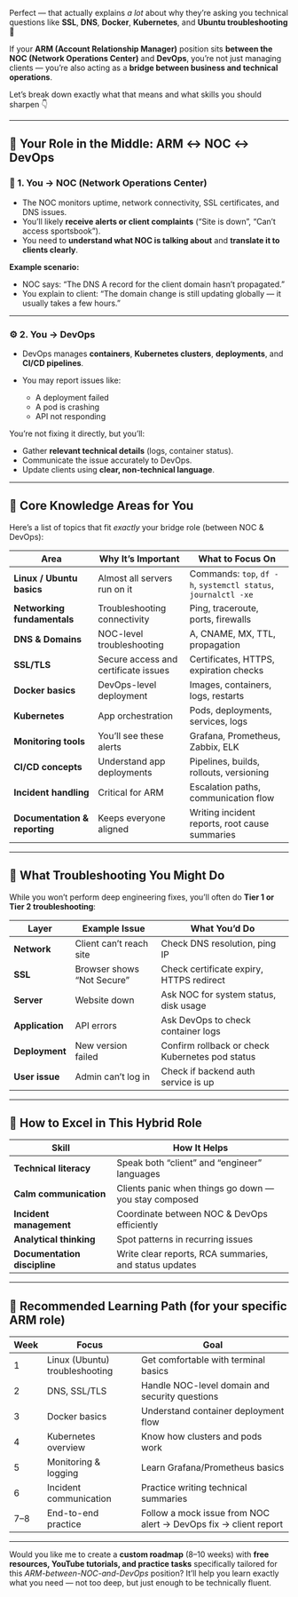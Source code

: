 Perfect — that actually explains *a lot* about why they’re asking you technical questions like **SSL**, **DNS**, **Docker**, **Kubernetes**, and **Ubuntu troubleshooting** 👏

If your **ARM (Account Relationship Manager)** position sits **between the NOC (Network Operations Center)** and **DevOps**, you’re not just managing clients — you’re also acting as a **bridge between business and technical operations**.

Let’s break down exactly what that means and what skills you should sharpen 👇

---

## 🧭 **Your Role in the Middle: ARM ↔️ NOC ↔️ DevOps**

### 🧩 1. **You → NOC (Network Operations Center)**

* The NOC monitors uptime, network connectivity, SSL certificates, and DNS issues.
* You’ll likely **receive alerts or client complaints** (“Site is down”, “Can’t access sportsbook”).
* You need to **understand what NOC is talking about** and **translate it to clients clearly**.

**Example scenario:**

* NOC says: “The DNS A record for the client domain hasn’t propagated.”
* You explain to client: “The domain change is still updating globally — it usually takes a few hours.”

---

### ⚙️ 2. **You → DevOps**

* DevOps manages **containers**, **Kubernetes clusters**, **deployments**, and **CI/CD pipelines**.
* You may report issues like:

  * A deployment failed
  * A pod is crashing
  * API not responding

You’re not fixing it directly, but you’ll:

* Gather **relevant technical details** (logs, container status).
* Communicate the issue accurately to DevOps.
* Update clients using **clear, non-technical language**.

---

## 🧠 **Core Knowledge Areas for You**

Here’s a list of topics that fit *exactly* your bridge role (between NOC & DevOps):

| Area                          | Why It’s Important                   | What to Focus On                                               |
| ----------------------------- | ------------------------------------ | -------------------------------------------------------------- |
| **Linux / Ubuntu basics**     | Almost all servers run on it         | Commands: `top`, `df -h`, `systemctl status`, `journalctl -xe` |
| **Networking fundamentals**   | Troubleshooting connectivity         | Ping, traceroute, ports, firewalls                             |
| **DNS & Domains**             | NOC-level troubleshooting            | A, CNAME, MX, TTL, propagation                                 |
| **SSL/TLS**                   | Secure access and certificate issues | Certificates, HTTPS, expiration checks                         |
| **Docker basics**             | DevOps-level deployment              | Images, containers, logs, restarts                             |
| **Kubernetes**                | App orchestration                    | Pods, deployments, services, logs                              |
| **Monitoring tools**          | You’ll see these alerts              | Grafana, Prometheus, Zabbix, ELK                               |
| **CI/CD concepts**            | Understand app deployments           | Pipelines, builds, rollouts, versioning                        |
| **Incident handling**         | Critical for ARM                     | Escalation paths, communication flow                           |
| **Documentation & reporting** | Keeps everyone aligned               | Writing incident reports, root cause summaries                 |

---

## 🧩 **What Troubleshooting You Might Do**

While you won’t perform deep engineering fixes, you’ll often do **Tier 1 or Tier 2 troubleshooting**:

| Layer           | Example Issue              | What You’d Do                                   |
| --------------- | -------------------------- | ----------------------------------------------- |
| **Network**     | Client can’t reach site    | Check DNS resolution, ping IP                   |
| **SSL**         | Browser shows “Not Secure” | Check certificate expiry, HTTPS redirect        |
| **Server**      | Website down               | Ask NOC for system status, disk usage           |
| **Application** | API errors                 | Ask DevOps to check container logs              |
| **Deployment**  | New version failed         | Confirm rollback or check Kubernetes pod status |
| **User issue**  | Admin can’t log in         | Check if backend auth service is up             |

---

## 🧰 **How to Excel in This Hybrid Role**

| Skill                        | How It Helps                                           |
| ---------------------------- | ------------------------------------------------------ |
| **Technical literacy**       | Speak both “client” and “engineer” languages           |
| **Calm communication**       | Clients panic when things go down — you stay composed  |
| **Incident management**      | Coordinate between NOC & DevOps efficiently            |
| **Analytical thinking**      | Spot patterns in recurring issues                      |
| **Documentation discipline** | Write clear reports, RCA summaries, and status updates |

---

## 💪 Recommended Learning Path (for your specific ARM role)

| Week | Focus                          | Goal                                                            |
| ---- | ------------------------------ | --------------------------------------------------------------- |
| 1    | Linux (Ubuntu) troubleshooting | Get comfortable with terminal basics                            |
| 2    | DNS, SSL/TLS                   | Handle NOC-level domain and security questions                  |
| 3    | Docker basics                  | Understand container deployment flow                            |
| 4    | Kubernetes overview            | Know how clusters and pods work                                 |
| 5    | Monitoring & logging           | Learn Grafana/Prometheus basics                                 |
| 6    | Incident communication         | Practice writing technical summaries                            |
| 7–8  | End-to-end practice            | Follow a mock issue from NOC alert → DevOps fix → client report |

---

Would you like me to create a **custom roadmap** (8–10 weeks) with **free resources, YouTube tutorials, and practice tasks** specifically tailored for this *ARM-between-NOC-and-DevOps* position?
It’ll help you learn exactly what you need — not too deep, but just enough to be technically fluent.
